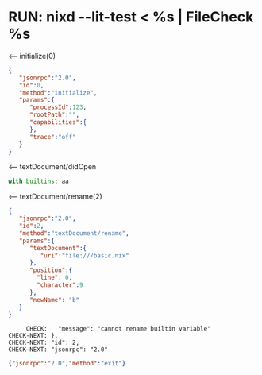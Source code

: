 # RUN: nixd --lit-test < %s | FileCheck %s


<-- initialize(0)

```json
{
   "jsonrpc":"2.0",
   "id":0,
   "method":"initialize",
   "params":{
      "processId":123,
      "rootPath":"",
      "capabilities":{
      },
      "trace":"off"
   }
}
```


<-- textDocument/didOpen

```nix file:///basic.nix
with builtins; aa
```

<-- textDocument/rename(2)


```json
{
   "jsonrpc":"2.0",
   "id":2,
   "method":"textDocument/rename",
   "params":{
      "textDocument":{
         "uri":"file:///basic.nix"
      },
      "position":{
        "line": 0,
        "character":9
      },
      "newName": "b"
   }
}
```

```
     CHECK:   "message": "cannot rename builtin variable"
CHECK-NEXT: },
CHECK-NEXT: "id": 2,
CHECK-NEXT: "jsonrpc": "2.0"
```

```json
{"jsonrpc":"2.0","method":"exit"}
```
